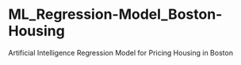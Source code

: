 # ML_Regression-Model_Boston-Housing
Artificial Intelligence Regression Model for Pricing Housing in Boston
